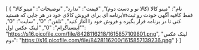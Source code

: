[
  {
    "نام": "مینو کالا (کالا نو و دست دوم)",
    "قیمت": "ندارد",
    "توضیحات": "مینو کالا برنامه ای برای فروش کالای خود در هر جایی که هستید\nفقط کافیه آگهی خودت رو ثبت کنی تا در برنامه قرار بگیره و فروش خود را آغاز کنید",
    "تلفن": "0",
    "سایت": "0",
    "اینستاگرام": "0",
    "لینک عکس اول": "https://s16.picofile.com/file/8428116218/1615857109801.png",
    "لینک عکس دوم": "https://s16.picofile.com/file/8428116200/1615857139236.png"
  }
]